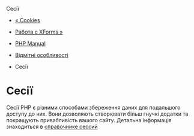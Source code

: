Сесії

-   [« Cookies](features.cookies.md)
    
-   [Работа с XForms »](features.xforms.md)
    
-   [PHP Manual](index.md)
    
-   [Відмітні особливості](features.md)
    
-   Сесії
    

# Сесії

Сесії PHP є різними способами збереження даних для подальшого доступу до них. Вони дозволяють створювати більш гнучкі додатки та покращують привабливість вашого сайту. Детальна інформація знаходиться в [справочнике сессий](book.session.md)
